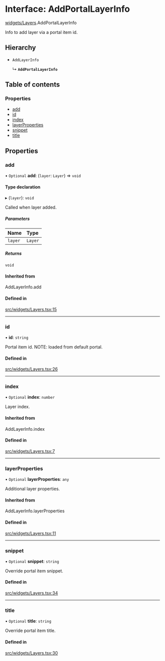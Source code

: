 # Interface: AddPortalLayerInfo

[widgets/Layers](../wiki/widgets.Layers).AddPortalLayerInfo

Info to add layer via a portal item id.

## Hierarchy

- `AddLayerInfo`

  ↳ **`AddPortalLayerInfo`**

## Table of contents

### Properties

- [add](../wiki/widgets.Layers.AddPortalLayerInfo#add)
- [id](../wiki/widgets.Layers.AddPortalLayerInfo#id)
- [index](../wiki/widgets.Layers.AddPortalLayerInfo#index)
- [layerProperties](../wiki/widgets.Layers.AddPortalLayerInfo#layerproperties)
- [snippet](../wiki/widgets.Layers.AddPortalLayerInfo#snippet)
- [title](../wiki/widgets.Layers.AddPortalLayerInfo#title)

## Properties

### add

• `Optional` **add**: (`layer`: `Layer`) => `void`

#### Type declaration

▸ (`layer`): `void`

Called when layer added.

##### Parameters

| Name | Type |
| :------ | :------ |
| `layer` | `Layer` |

##### Returns

`void`

#### Inherited from

AddLayerInfo.add

#### Defined in

[src/widgets/Layers.tsx:15](https://github.com/CityOfVernonia/core/blob/ba79e76/src/widgets/Layers.tsx#L15)

___

### id

• **id**: `string`

Portal item id.
NOTE: loaded from default portal.

#### Defined in

[src/widgets/Layers.tsx:26](https://github.com/CityOfVernonia/core/blob/ba79e76/src/widgets/Layers.tsx#L26)

___

### index

• `Optional` **index**: `number`

Layer index.

#### Inherited from

AddLayerInfo.index

#### Defined in

[src/widgets/Layers.tsx:7](https://github.com/CityOfVernonia/core/blob/ba79e76/src/widgets/Layers.tsx#L7)

___

### layerProperties

• `Optional` **layerProperties**: `any`

Additional layer properties.

#### Inherited from

AddLayerInfo.layerProperties

#### Defined in

[src/widgets/Layers.tsx:11](https://github.com/CityOfVernonia/core/blob/ba79e76/src/widgets/Layers.tsx#L11)

___

### snippet

• `Optional` **snippet**: `string`

Override portal item snippet.

#### Defined in

[src/widgets/Layers.tsx:34](https://github.com/CityOfVernonia/core/blob/ba79e76/src/widgets/Layers.tsx#L34)

___

### title

• `Optional` **title**: `string`

Override portal item title.

#### Defined in

[src/widgets/Layers.tsx:30](https://github.com/CityOfVernonia/core/blob/ba79e76/src/widgets/Layers.tsx#L30)
